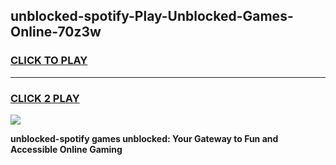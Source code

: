 
## unblocked-spotify-Play-Unblocked-Games-Online-70z3w
<h3>
<a href="https://premium76.site?title=unblocked-spotify&ref=25A">CLICK TO PLAY</a></h3>
<hr>

<h3>
<a href="https://premium76.site?title=unblocked-spotify&ref=25A">CLICK 2 PLAY</a>
  
</h3>

<a href="https://premium76.site?title=unblocked-spotify&ref=25A"><img src="https://clearcache.store/games.png"></a>


**unblocked-spotify games unblocked: Your Gateway to Fun and Accessible Online Gaming**
